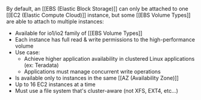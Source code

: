 By default, an [[EBS (Elastic Block Storage)]] can only be attached to one [[EC2 (Elastic Compute Cloud)]] instance, but some [[EBS Volume Types]] are able to attach to multiple instances:
- Available for io1/io2 family of [[EBS Volume Types]]
- Each instance has full read & write permissions to the high-performance volume
- Use case:
	- Achieve higher application availability in clustered Linux applications (ex: Teradata)
	- Applications must manage concurrent write operations
- Is available only to instances in the same [[AZ (Availability Zone)]]
- Up to 16 EC2 instances at a time
- Must use a file system that's cluster-aware (not XFS, EXT4, etc...)